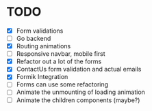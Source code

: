 # TODO

-   [x] Form validations
-   [ ] Go backend
-   [x] Routing animations
-   [ ] Responsive navbar, mobile first
-   [x] Refactor out a lot of the forms
-   [x] ContactUs form validation and actual emails
-   [x] Formik Integration
-   [ ] Forms can use some refactoring
-   [ ] Animate the unmounting of loading animation
-   [ ] Animate the children components (maybe?)

